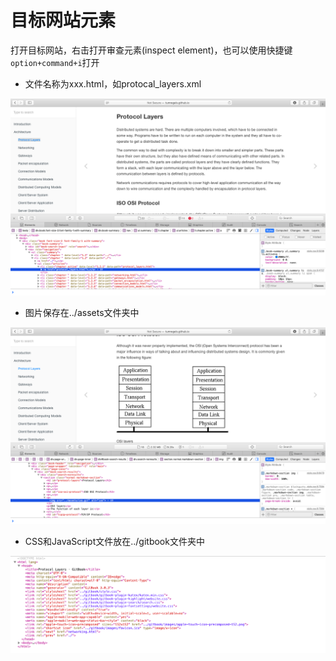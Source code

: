 # 目标网站元素

打开目标网站，右击打开审查元素(inspect element)，也可以使用快捷键`option+command+i`打开

- 文件名称为xxx.html，如protocal_layers.xml
<div align=center><img src="../images/14.png"/></div>

- 图片保存在../assets文件夹中
<div align=center><img src="../images/15.png"/></div>

- CSS和JavaScript文件放在../gitbook文件夹中
<div align=center><img src="../images/16.png"/></div>